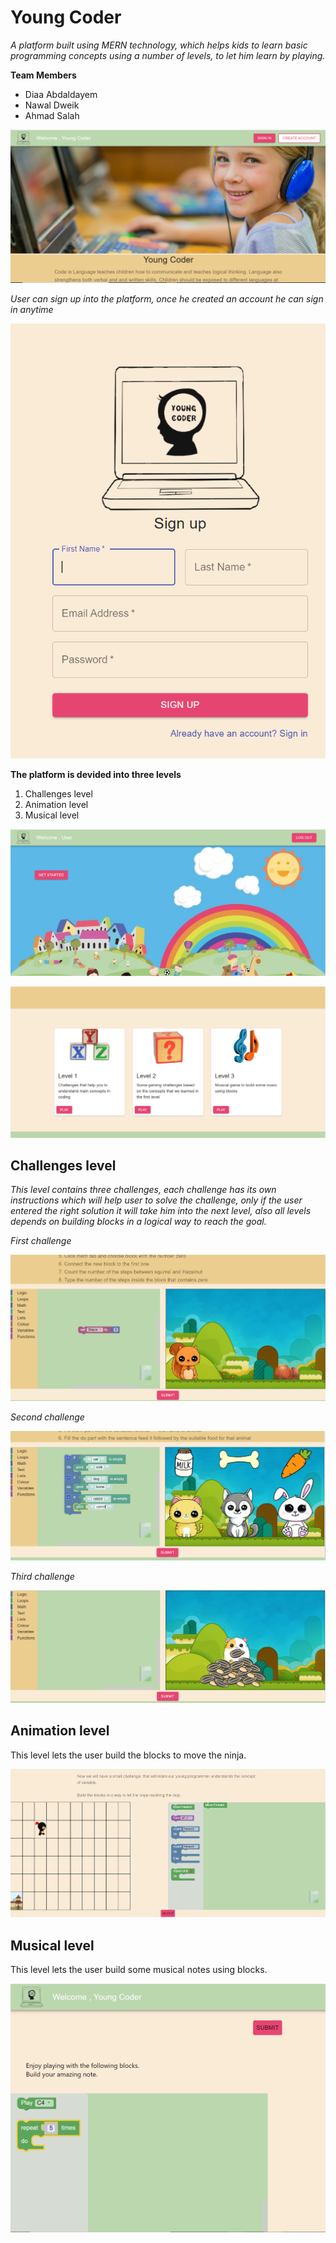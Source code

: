 # Young Coder
*A platform built using MERN technology, which helps kids to learn basic programming concepts using a number of levels, to let him learn by playing.*

**Team Members**
- Diaa Abdaldayem
- Nawal Dweik
- Ahmad Salah

![homePage](https://github.com/Nawal-Dweik/MERN_Project/blob/master/screenshots/homePage.PNG)

*User can sign up into the platform, once he created an account he can sign in anytime*

![signin](https://github.com/Nawal-Dweik/MERN_Project/blob/master/screenshots/signin.PNG)

**The platform is devided into three levels**
1. Challenges level
2. Animation level
3. Musical level

![dashboard](https://github.com/Nawal-Dweik/MERN_Project/blob/master/screenshots/dashboard.PNG)

![levels](https://github.com/Nawal-Dweik/MERN_Project/blob/master/screenshots/levels.PNG)

## Challenges level
*This level contains three challenges, each challenge has its own instructions which will help user to solve the challenge, only if the user entered the right solution it will take him into the next level, also all levels depends on building blocks in a logical way to reach the goal.*

*First challenge*

![level1](https://github.com/Nawal-Dweik/MERN_Project/blob/master/screenshots/level1.PNG)

*Second challenge*

![level2](https://github.com/Nawal-Dweik/MERN_Project/blob/master/screenshots/level2.PNG)

*Third challenge*

![level3](https://github.com/Nawal-Dweik/MERN_Project/blob/master/screenshots/level3.PNG)

## Animation level
This level lets the user build the blocks to move the ninja.

![animation](https://github.com/Nawal-Dweik/MERN_Project/blob/master/screenshots/animation.PNG)

## Musical level
This level lets the user build some musical notes using blocks.

![musical](https://github.com/Nawal-Dweik/MERN_Project/blob/master/screenshots/musical.PNG)
